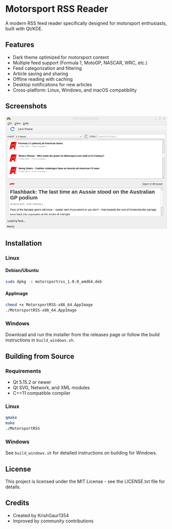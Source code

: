 # Motorsport RSS Reader

A modern RSS feed reader specifically designed for motorsport enthusiasts, built with Qt/KDE.

## Features

- Dark theme optimized for motorsport content
- Multiple feed support (Formula 1, MotoGP, NASCAR, WRC, etc.)
- Feed categorization and filtering
- Article saving and sharing
- Offline reading with caching
- Desktop notifications for new articles
- Cross-platform: Linux, Windows, and macOS compatibility

## Screenshots

![Motorsport RSS Reader](screenshot.png)

## Installation

### Linux

#### Debian/Ubuntu

```bash
sudo dpkg -i motorsportrss_1.0.0_amd64.deb
```

#### AppImage

```bash
chmod +x MotorsportRSS-x86_64.AppImage
./MotorsportRSS-x86_64.AppImage
```

### Windows

Download and run the installer from the releases page or follow the build instructions in `build_windows.sh`.

## Building from Source

### Requirements

- Qt 5.15.2 or newer
- Qt SVG, Network, and XML modules
- C++11 compatible compiler

### Linux

```bash
qmake
make
./MotorsportRSS
```

### Windows

See `build_windows.sh` for detailed instructions on building for Windows.

## License

This project is licensed under the MIT License - see the LICENSE.txt file for details.

## Credits

- Created by KrishGaur1354
- Improved by community contributions 